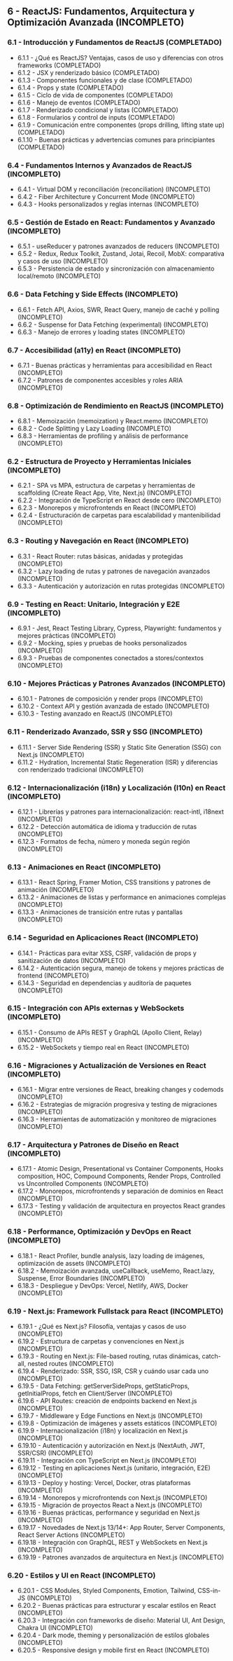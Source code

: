 ## 6 - ReactJS: Fundamentos, Arquitectura y Optimización Avanzada (INCOMPLETO)

### 6.1 - Introducción y Fundamentos de ReactJS (COMPLETADO)

- 6.1.1 - ¿Qué es ReactJS? Ventajas, casos de uso y diferencias con otros frameworks (COMPLETADO)
- 6.1.2 - JSX y renderizado básico (COMPLETADO)
- 6.1.3 - Componentes funcionales y de clase (COMPLETADO)
- 6.1.4 - Props y state (COMPLETADO)
- 6.1.5 - Ciclo de vida de componentes (COMPLETADO)
- 6.1.6 - Manejo de eventos (COMPLETADO)
- 6.1.7 - Renderizado condicional y listas (COMPLETADO)
- 6.1.8 - Formularios y control de inputs (COMPLETADO)
- 6.1.9 - Comunicación entre componentes (props drilling, lifting state up) (COMPLETADO)
- 6.1.10 - Buenas prácticas y advertencias comunes para principiantes (COMPLETADO)

### 6.4 - Fundamentos Internos y Avanzados de ReactJS (INCOMPLETO)

- 6.4.1 - Virtual DOM y reconciliación (reconciliation) (INCOMPLETO)
- 6.4.2 - Fiber Architecture y Concurrent Mode (INCOMPLETO)
- 6.4.3 - Hooks personalizados y reglas internas (INCOMPLETO)

### 6.5 - Gestión de Estado en React: Fundamentos y Avanzado (INCOMPLETO)

- 6.5.1 - useReducer y patrones avanzados de reducers (INCOMPLETO)
- 6.5.2 - Redux, Redux Toolkit, Zustand, Jotai, Recoil, MobX: comparativa y casos de uso (INCOMPLETO)
- 6.5.3 - Persistencia de estado y sincronización con almacenamiento local/remoto (INCOMPLETO)

### 6.6 - Data Fetching y Side Effects (INCOMPLETO)

- 6.6.1 - Fetch API, Axios, SWR, React Query, manejo de caché y polling (INCOMPLETO)
- 6.6.2 - Suspense for Data Fetching (experimental) (INCOMPLETO)
- 6.6.3 - Manejo de errores y loading states (INCOMPLETO)

### 6.7 - Accesibilidad (a11y) en React (INCOMPLETO)

- 6.7.1 - Buenas prácticas y herramientas para accesibilidad en React (INCOMPLETO)
- 6.7.2 - Patrones de componentes accesibles y roles ARIA (INCOMPLETO)

### 6.8 - Optimización de Rendimiento en ReactJS (INCOMPLETO)

- 6.8.1 - Memoización (memoization) y React.memo (INCOMPLETO)
- 6.8.2 - Code Splitting y Lazy Loading (INCOMPLETO)
- 6.8.3 - Herramientas de profiling y análisis de performance (INCOMPLETO)

### 6.2 - Estructura de Proyecto y Herramientas Iniciales (INCOMPLETO)

- 6.2.1 - SPA vs MPA, estructura de carpetas y herramientas de scaffolding (Create React App, Vite, Next.js) (INCOMPLETO)
- 6.2.2 - Integración de TypeScript en React desde cero (INCOMPLETO)
- 6.2.3 - Monorepos y microfrontends en React (INCOMPLETO)
- 6.2.4 - Estructuración de carpetas para escalabilidad y mantenibilidad (INCOMPLETO)

### 6.3 - Routing y Navegación en React (INCOMPLETO)

- 6.3.1 - React Router: rutas básicas, anidadas y protegidas (INCOMPLETO)
- 6.3.2 - Lazy loading de rutas y patrones de navegación avanzados (INCOMPLETO)
- 6.3.3 - Autenticación y autorización en rutas protegidas (INCOMPLETO)

### 6.9 - Testing en React: Unitario, Integración y E2E (INCOMPLETO)

- 6.9.1 - Jest, React Testing Library, Cypress, Playwright: fundamentos y mejores prácticas (INCOMPLETO)
- 6.9.2 - Mocking, spies y pruebas de hooks personalizados (INCOMPLETO)
- 6.9.3 - Pruebas de componentes conectados a stores/contextos (INCOMPLETO)

### 6.10 - Mejores Prácticas y Patrones Avanzados (INCOMPLETO)

- 6.10.1 - Patrones de composición y render props (INCOMPLETO)
- 6.10.2 - Context API y gestión avanzada de estado (INCOMPLETO)
- 6.10.3 - Testing avanzado en ReactJS (INCOMPLETO)

### 6.11 - Renderizado Avanzado, SSR y SSG (INCOMPLETO)

- 6.11.1 - Server Side Rendering (SSR) y Static Site Generation (SSG) con Next.js (INCOMPLETO)
- 6.11.2 - Hydration, Incremental Static Regeneration (ISR) y diferencias con renderizado tradicional (INCOMPLETO)

### 6.12 - Internacionalización (i18n) y Localización (l10n) en React (INCOMPLETO)

- 6.12.1 - Librerías y patrones para internacionalización: react-intl, i18next (INCOMPLETO)
- 6.12.2 - Detección automática de idioma y traducción de rutas (INCOMPLETO)
- 6.12.3 - Formatos de fecha, número y moneda según región (INCOMPLETO)

### 6.13 - Animaciones en React (INCOMPLETO)

- 6.13.1 - React Spring, Framer Motion, CSS transitions y patrones de animación (INCOMPLETO)
- 6.13.2 - Animaciones de listas y performance en animaciones complejas (INCOMPLETO)
- 6.13.3 - Animaciones de transición entre rutas y pantallas (INCOMPLETO)

### 6.14 - Seguridad en Aplicaciones React (INCOMPLETO)

- 6.14.1 - Prácticas para evitar XSS, CSRF, validación de props y sanitización de datos (INCOMPLETO)
- 6.14.2 - Autenticación segura, manejo de tokens y mejores prácticas de frontend (INCOMPLETO)
- 6.14.3 - Seguridad en dependencias y auditoría de paquetes (INCOMPLETO)

### 6.15 - Integración con APIs externas y WebSockets (INCOMPLETO)

- 6.15.1 - Consumo de APIs REST y GraphQL (Apollo Client, Relay) (INCOMPLETO)
- 6.15.2 - WebSockets y tiempo real en React (INCOMPLETO)

### 6.16 - Migraciones y Actualización de Versiones en React (INCOMPLETO)

- 6.16.1 - Migrar entre versiones de React, breaking changes y codemods (INCOMPLETO)
- 6.16.2 - Estrategias de migración progresiva y testing de migraciones (INCOMPLETO)
- 6.16.3 - Herramientas de automatización y monitoreo de migraciones (INCOMPLETO)

### 6.17 - Arquitectura y Patrones de Diseño en React (INCOMPLETO)

- 6.17.1 - Atomic Design, Presentational vs Container Components, Hooks composition, HOC, Compound Components, Render Props, Controlled vs Uncontrolled Components (INCOMPLETO)
- 6.17.2 - Monorepos, microfrontends y separación de dominios en React (INCOMPLETO)
- 6.17.3 - Testing y validación de arquitectura en proyectos React grandes (INCOMPLETO)

### 6.18 - Performance, Optimización y DevOps en React (INCOMPLETO)

- 6.18.1 - React Profiler, bundle analysis, lazy loading de imágenes, optimización de assets (INCOMPLETO)
- 6.18.2 - Memoización avanzada, useCallback, useMemo, React.lazy, Suspense, Error Boundaries (INCOMPLETO)
- 6.18.3 - Despliegue y DevOps: Vercel, Netlify, AWS, Docker (INCOMPLETO)

### 6.19 - Next.js: Framework Fullstack para React (INCOMPLETO)

- 6.19.1 - ¿Qué es Next.js? Filosofía, ventajas y casos de uso (INCOMPLETO)
- 6.19.2 - Estructura de carpetas y convenciones en Next.js (INCOMPLETO)
- 6.19.3 - Routing en Next.js: File-based routing, rutas dinámicas, catch-all, nested routes (INCOMPLETO)
- 6.19.4 - Renderizado: SSR, SSG, ISR, CSR y cuándo usar cada uno (INCOMPLETO)
- 6.19.5 - Data Fetching: getServerSideProps, getStaticProps, getInitialProps, fetch en Client/Server (INCOMPLETO)
- 6.19.6 - API Routes: creación de endpoints backend en Next.js (INCOMPLETO)
- 6.19.7 - Middleware y Edge Functions en Next.js (INCOMPLETO)
- 6.19.8 - Optimización de imágenes y assets estáticos (INCOMPLETO)
- 6.19.9 - Internacionalización (i18n) y localización en Next.js (INCOMPLETO)
- 6.19.10 - Autenticación y autorización en Next.js (NextAuth, JWT, SSR/CSR) (INCOMPLETO)
- 6.19.11 - Integración con TypeScript en Next.js (INCOMPLETO)
- 6.19.12 - Testing en aplicaciones Next.js (unitario, integración, E2E) (INCOMPLETO)
- 6.19.13 - Deploy y hosting: Vercel, Docker, otras plataformas (INCOMPLETO)
- 6.19.14 - Monorepos y microfrontends con Next.js (INCOMPLETO)
- 6.19.15 - Migración de proyectos React a Next.js (INCOMPLETO)
- 6.19.16 - Buenas prácticas, performance y seguridad en Next.js (INCOMPLETO)
- 6.19.17 - Novedades de Next.js 13/14+: App Router, Server Components, React Server Actions (INCOMPLETO)
- 6.19.18 - Integración con GraphQL, REST y WebSockets en Next.js (INCOMPLETO)
- 6.19.19 - Patrones avanzados de arquitectura en Next.js (INCOMPLETO)

### 6.20 - Estilos y UI en React (INCOMPLETO)

- 6.20.1 - CSS Modules, Styled Components, Emotion, Tailwind, CSS-in-JS (INCOMPLETO)
- 6.20.2 - Buenas prácticas para estructurar y escalar estilos en React (INCOMPLETO)
- 6.20.3 - Integración con frameworks de diseño: Material UI, Ant Design, Chakra UI (INCOMPLETO)
- 6.20.4 - Dark mode, theming y personalización de estilos globales (INCOMPLETO)
- 6.20.5 - Responsive design y mobile first en React (INCOMPLETO)
